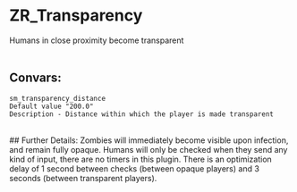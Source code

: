 # ZR_Transparency
Humans in close proximity become transparent
<br><br>
## Convars:
```
sm_transparency_distance
Default value "200.0"
Description - Distance within which the player is made transparent
```
<br>
## Further Details:
Zombies will immediately become visible upon infection, and remain fully opaque. Humans will only be checked when they send any kind of input, there are no timers in this plugin. There is an optimization delay of 1 second between checks (between opaque players) and 3 seconds (between transparent players).

